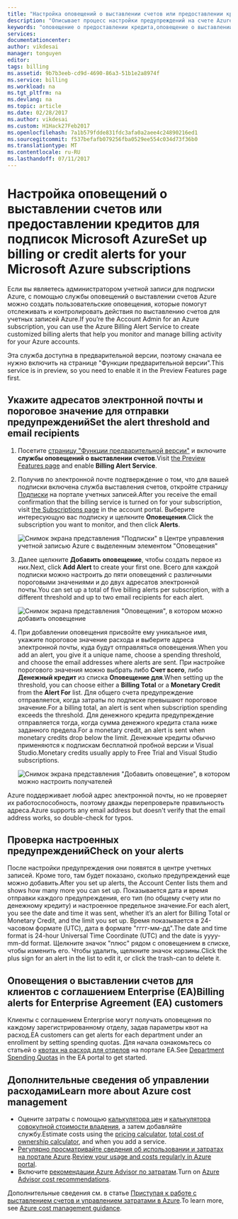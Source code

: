 ```yaml
---
title: "Настройка оповещений о выставлении счетов или предоставлении кредитов для подписок Azure | Документация Майкрософт"
description: "Описывает процесс настройки предупреждений на счете Azure, помогая избежать непредвиденных счетов."
keywords: "оповещение о предоставлении кредита,оповещение о выставлении счета"
services: 
documentationcenter: 
author: vikdesai
manager: tonguyen
editor: 
tags: billing
ms.assetid: 9b7b3eeb-cd9d-4690-86a3-51b1e2a8974f
ms.service: billing
ms.workload: na
ms.tgt_pltfrm: na
ms.devlang: na
ms.topic: article
ms.date: 02/28/2017
ms.author: vikdesai
ms.custom: H1Hack27Feb2017
ms.openlocfilehash: 7a1b579fdde831fdc3afa0a2aee4c24890216ed1
ms.sourcegitcommit: f537befafb079256fba0529ee554c034d73f36b0
ms.translationtype: MT
ms.contentlocale: ru-RU
ms.lasthandoff: 07/11/2017
---
```

# <a name="set-up-billing-or-credit-alerts-for-your-microsoft-azure-subscriptions"></a><span data-ttu-id="6e8d2-104">Настройка оповещений о выставлении счетов или предоставлении кредитов для подписок Microsoft Azure</span><span class="sxs-lookup"><span data-stu-id="6e8d2-104">Set up billing or credit alerts for your Microsoft Azure subscriptions</span></span>
<span data-ttu-id="6e8d2-105">Если вы являетесь администратором учетной записи для подписки Azure, с помощью службы оповещений о выставлении счетов Azure можно создать пользовательские оповещения, которые помогут отслеживать и контролировать действия по выставлению счетов для учетных записей Azure.</span><span class="sxs-lookup"><span data-stu-id="6e8d2-105">If you’re the Account Admin for an Azure subscription, you can use the Azure Billing Alert Service to create customized billing alerts that help you monitor and manage billing activity for your Azure accounts.</span></span>

<span data-ttu-id="6e8d2-106">Эта служба доступна в предварительной версии, поэтому сначала ее нужно включить на странице "Функции предварительной версии".</span><span class="sxs-lookup"><span data-stu-id="6e8d2-106">This service is in preview, so you need to enable it in the Preview Features page first.</span></span>

## <a name="set-the-alert-threshold-and-email-recipients"></a><span data-ttu-id="6e8d2-107">Укажите адресатов электронной почты и пороговое значение для отправки предупреждений</span><span class="sxs-lookup"><span data-stu-id="6e8d2-107">Set the alert threshold and email recipients</span></span>
1. <span data-ttu-id="6e8d2-108">Посетите [страницу "Функции предварительной версии"](https://account.windowsazure.com/PreviewFeatures) и включите **службы оповещений о выставлении счетов**.</span><span class="sxs-lookup"><span data-stu-id="6e8d2-108">Visit [the Preview Features page](https://account.windowsazure.com/PreviewFeatures) and enable **Billing Alert Service**.</span></span>

1. <span data-ttu-id="6e8d2-109">Получив по электронной почте подтверждение о том, что для вашей подписки включена служба выставления счетов, откройте страницу [Подписки](https://account.windowsazure.com/Subscriptions) на портале учетных записей.</span><span class="sxs-lookup"><span data-stu-id="6e8d2-109">After you receive the email confirmation that the billing service is turned on for your subscription, visit [the Subscriptions page](https://account.windowsazure.com/Subscriptions) in the account portal.</span></span> <span data-ttu-id="6e8d2-110">Выберите интересующую вас подписку и щелкните **Оповещения**.</span><span class="sxs-lookup"><span data-stu-id="6e8d2-110">Click the subscription you want to monitor, and then click **Alerts**.</span></span>

    ![Снимок экрана представления "Подписки" в Центре управления учетной записью Azure с выделенным элементом "Оповещения"][Image1]

2. <span data-ttu-id="6e8d2-112">Далее щелкните **Добавить оповещение**, чтобы создать первое из них.</span><span class="sxs-lookup"><span data-stu-id="6e8d2-112">Next, click **Add Alert** to create your first one.</span></span> <span data-ttu-id="6e8d2-113">Всего для каждой подписки можно настроить до пяти оповещений с различными пороговыми значениями и до двух адресатов электронной почты.</span><span class="sxs-lookup"><span data-stu-id="6e8d2-113">You can set up a total of five billing alerts per subscription, with a different threshold and up to two email recipients for each alert.</span></span>

    ![Снимок экрана представления "Оповещения", в котором можно добавить оповещение][Image2]

3. <span data-ttu-id="6e8d2-115">При добавлении оповещения присвойте ему уникальное имя, укажите пороговое значение расхода и выберите адреса электронной почты, куда будут отправляться оповещения.</span><span class="sxs-lookup"><span data-stu-id="6e8d2-115">When you add an alert, you give it a unique name, choose a spending threshold, and choose the email addresses where alerts are sent.</span></span> <span data-ttu-id="6e8d2-116">При настройке порогового значения можно выбрать либо **Счет всего**, либо **Денежный кредит** из списка **Оповещение для**.</span><span class="sxs-lookup"><span data-stu-id="6e8d2-116">When setting up the threshold, you can choose either a **Billing Total** or a **Monetary Credit** from the **Alert For** list.</span></span> <span data-ttu-id="6e8d2-117">Для общего счета предупреждение отправляется, когда затраты по подписке превышают пороговое значение.</span><span class="sxs-lookup"><span data-stu-id="6e8d2-117">For a billing total, an alert is sent when subscription spending exceeds the threshold.</span></span> <span data-ttu-id="6e8d2-118">Для денежного кредита предупреждение отправляется тогда, когда сумма денежного кредита стала ниже заданного предела.</span><span class="sxs-lookup"><span data-stu-id="6e8d2-118">For a monetary credit, an alert is sent when monetary credits drop below the limit.</span></span> <span data-ttu-id="6e8d2-119">Денежные кредиты обычно применяются к подпискам бесплатной пробной версии и Visual Studio.</span><span class="sxs-lookup"><span data-stu-id="6e8d2-119">Monetary credits usually apply to Free Trial and Visual Studio subscriptions.</span></span>

    ![Снимок экрана представления "Добавить оповещение", в котором можно настроить получателей][Image3]

<span data-ttu-id="6e8d2-121">Azure поддерживает любой адрес электронной почты, но не проверяет их работоспособность, поэтому дважды перепроверьте правильность адреса.</span><span class="sxs-lookup"><span data-stu-id="6e8d2-121">Azure supports any email address but doesn't verify that the email address works, so double-check for typos.</span></span>

## <a name="check-on-your-alerts"></a><span data-ttu-id="6e8d2-122">Проверка настроенных предупреждений</span><span class="sxs-lookup"><span data-stu-id="6e8d2-122">Check on your alerts</span></span>
<span data-ttu-id="6e8d2-123">После настройки предупреждения они появятся в центре учетных записей. Кроме того, там будет показано, сколько предупреждений еще можно добавить.</span><span class="sxs-lookup"><span data-stu-id="6e8d2-123">After you set up alerts, the Account Center lists them and shows how many more you can set up.</span></span> <span data-ttu-id="6e8d2-124">Показывается дата и время отправки каждого предупреждения, его тип (по общему счету или по денежному кредиту) и настроенное предельное значение.</span><span class="sxs-lookup"><span data-stu-id="6e8d2-124">For each alert, you see the date and time it was sent, whether it’s an alert for Billing Total or Monetary Credit, and the limit you set up.</span></span> <span data-ttu-id="6e8d2-125">Время показывается в 24-часовом формате (UTC), дата в формате "гггг-мм-дд".</span><span class="sxs-lookup"><span data-stu-id="6e8d2-125">The date and time format is 24-hour Universal Time Coordinate (UTC) and the date is yyyy-mm-dd format.</span></span> <span data-ttu-id="6e8d2-126">Щелкните значок "плюс" рядом с оповещением в списке, чтобы изменить его. Чтобы удалить, щелкните значок корзины.</span><span class="sxs-lookup"><span data-stu-id="6e8d2-126">Click the plus sign for an alert in the list to edit it, or click the trash-can to delete it.</span></span>

## <a name="billing-alerts-for-enterprise-agreement-ea-customers"></a><span data-ttu-id="6e8d2-127">Оповещения о выставлении счетов для клиентов с соглашением Enterprise (EA)</span><span class="sxs-lookup"><span data-stu-id="6e8d2-127">Billing alerts for Enterprise Agreement (EA) customers</span></span>
<span data-ttu-id="6e8d2-128">Клиенты с соглашением Enterprise могут получать оповещения по каждому зарегистрированному отделу, задав параметры квот на расход.</span><span class="sxs-lookup"><span data-stu-id="6e8d2-128">EA customers can get alerts for each department under an enrollment by setting spending quotas.</span></span> <span data-ttu-id="6e8d2-129">Для начала ознакомьтесь со статьей о [квотах на расход для отделов](https://ea.azure.com/helpdocs/departmentSpendingQuotas) на портале EA.</span><span class="sxs-lookup"><span data-stu-id="6e8d2-129">See [Department Spending Quotas](https://ea.azure.com/helpdocs/departmentSpendingQuotas) in the EA portal to get started.</span></span>

## <a name="learn-more-about-azure-cost-management"></a><span data-ttu-id="6e8d2-130">Дополнительные сведения об управлении расходами</span><span class="sxs-lookup"><span data-stu-id="6e8d2-130">Learn more about Azure cost management</span></span>
- <span data-ttu-id="6e8d2-131">Оцените затраты с помощью [калькулятора цен](https://azure.microsoft.com/pricing/calculator/) и [калькулятора совокупной стоимости владения](https://aka.ms/azure-tco-calculator), а затем добавляйте службу.</span><span class="sxs-lookup"><span data-stu-id="6e8d2-131">Estimate costs using the [pricing calculator](https://azure.microsoft.com/pricing/calculator/), [total cost of ownership calculator](https://aka.ms/azure-tco-calculator), and when you add a service.</span></span>
- <span data-ttu-id="6e8d2-132">[Регулярно просматривайте сведения об использовании и затратах на портале Azure](billing-getting-started.md#costs).</span><span class="sxs-lookup"><span data-stu-id="6e8d2-132">[Review your usage and costs regularly in Azure portal](billing-getting-started.md#costs).</span></span>
- <span data-ttu-id="6e8d2-133">Включите [рекомендации Azure Advisor по затратам](../advisor/advisor-cost-recommendations.md).</span><span class="sxs-lookup"><span data-stu-id="6e8d2-133">Turn on [Azure Advisor cost recommendations](../advisor/advisor-cost-recommendations.md).</span></span>

<span data-ttu-id="6e8d2-134">Дополнительные сведения см. в статье [Приступая к работе с выставлением счетов и управлением затратами в Azure](billing-getting-started.md).</span><span class="sxs-lookup"><span data-stu-id="6e8d2-134">To learn more, see [Azure cost management guidance](billing-getting-started.md).</span></span>

[Image1]: ./media/azure-billing-set-up-alerts/billingalert1.png 
[Image2]: ./media/azure-billing-set-up-alerts/billingalert2.png
[Image3]: ./media/azure-billing-set-up-alerts/billingalerts3.png 
